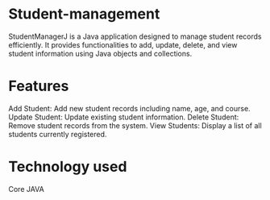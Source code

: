 # Student-management
StudentManagerJ is a Java application designed to manage student records efficiently. It provides functionalities to add, update, delete, and view student information using Java objects and collections.
# Features
Add Student: Add new student records including name, age, and course.
Update Student: Update existing student information.
Delete Student: Remove student records from the system.
View Students: Display a list of all students currently registered.
# Technology used 
Core JAVA

